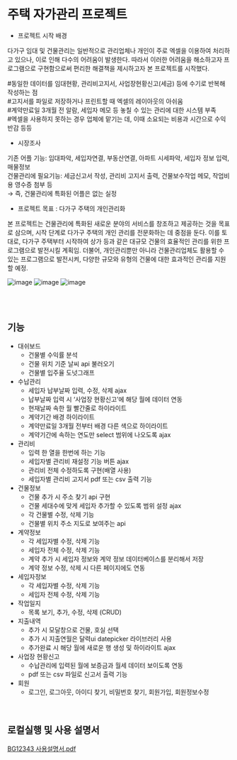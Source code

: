 # 주택 자가관리 프로젝트

- 프로젝트 시작 배경

다가구 임대 및 건물관리는 일반적으로 관리업체나 개인이 주로 엑셀을 이용하여 처리하고 있으나, 이로 인해 다수의 어려움이 발생한다. 따라서 이러한 어려움을 해소하고자 프로그램으로 구현함으로써 편리한 해결책을 제시하고자 본 프로젝트를 시작했다.

#동일한 데이터를 임대현황, 관리비고지서, 사업장현황신고(세금) 등에 수기로 반복해 작성하는 점 <br>
#고지서를 파일로 저장하거나 프린트할 때 엑셀의 레이아웃의 아쉬움<br>
#계약만료일 3개월 전 알람, 세입자 메모 등 놓칠 수 있는 관리에 대한 시스템 부족<br>
#엑셀을 사용하지 못하는 경우 업체에 맡기는 데, 이때 소요되는 비용과 시간으로 수익반감 등등<br>


- 시장조사

기존 어플 기능: 임대파악, 세입자연결, 부동산연결, 아파트 시세파악, 세입자 정보 입력, 매물정보 <br>
건물관리에 필요기능: 세금신고서 작성, 관리비 고지서 출력, 건물보수작업 메모, 작업비용 영수증 첨부 등 <br>
→ 즉, 건물관리에 특화된 어플은 없는 실정

 - 프로젝트 목표 : 다가구 주택의 개인관리화

본 프로젝트는 건물관리에 특화된 새로운 분야의 서비스를 창조하고 제공하는 것을 목표로 삼으며, 시작 단계로 다가구 주택의 개인 관리를 전문화하는 데 중점을 둔다. 이를 토대로, 다가구 주택부터 시작하여 상가 등과 같은 대규모 건물의 효율적인 관리를 위한 프로그램으로 발전시킬 계획임. 더불어, 개인관리뿐만 아니라 건물관리업체도 활용할 수 있는 프로그램으로 발전시켜, 다양한 규모와 유형의 건물에 대한 효과적인 관리를 지원할 예정.


![image](https://github.com/yhwit30/demo_project_2024_1/assets/153142837/d9874464-8c31-4afc-8e3c-e41f409fb7e7)
![image](https://github.com/yhwit30/demo_project_2024_1/assets/153142837/ad53ff27-b449-45d6-a9b8-e35f533692cd)
![image](https://github.com/yhwit30/demo_project_2024_1/assets/153142837/0ebe1005-0586-4427-bc46-db66cd60ba62)



<br><br>
## 기능

- 대쉬보드
    - 건물별 수익률 분석
    - 건물 위치 기준 날씨 api 불러오기
    - 건물별 입주율 도넛그래프
- 수납관리
    - 세입자 납부날짜 입력, 수정, 삭제 ajax
    - 납부날짜 입력 시 ‘사업장 현황신고’에 해당 월에 데이터 연동
    - 현재날짜 속한 월 빨간줄로 하이라이트
    - 계약기간 배경 하이라이트
    - 계약만료일 3개월 전부터 배경 다른 색으로 하이라이트
    - 계약기간에 속하는 연도만 select 범위에 나오도록 ajax
- 관리비
    - 입력 한 열을 한번에 하는 기능
    - 세입자별 관리비 재설정 기능 버튼 ajax
    - 관리비 전체 수정하도록 구현(배열 사용)
    - 세입자별 관리비 고지서 pdf 또는 csv 출력 기능
- 건물정보
    - 건물 추가 시 주소 찾기 api 구현
    - 건물 세대수에 맞게 세입자 추가할 수 있도록 범위 설정 ajax
    - 각 건물별 수정, 삭제 기능
    - 건물별 위치 주소 지도로 보여주는 api
- 계약정보
    - 각 세입자별 수정, 삭제 기능
    - 세입자 전체 수정, 삭제 기능
    - 계약 추가 시 세입자 정보와 계약 정보 데이터베이스를 분리해서 저장
    - 계약 정보 수정, 삭제 시 다른 페이지에도 연동
- 세입자정보
    - 각 세입자별 수정, 삭제 기능
    - 세입자 전체 수정, 삭제 기능
- 작업일지
    - 목록 보기, 추가, 수정, 삭제 (CRUD)
- 지출내역
    - 추가 시 모달창으로 건물, 호실 선택
    - 추가 시 지출연월은 달력ui datepicker 라이브러리 사용
    - 추가완료 시 해당 월에 새로운 행 생성 및 하이라이트 ajax
- 사업장 현황신고
    - 수납관리에 입력된 월에 보증금과 월세 데이터 보이도록 연동
    - pdf 또는 csv 파일로 신고서 출력 기능
- 회원
    - 로그인, 로그아웃, 아이디 찾기, 비밀번호 찾기, 회원가입, 회원정보수정
 
<br>
 
## 로컬실행 및 사용 설명서 

[BG12343 사용설명서.pdf](https://github.com/yhwit30/demo_project_2024_1/files/15330328/BG12343.pdf)

